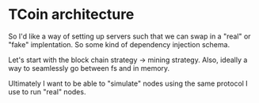 # TCoin architecture

So I'd like a way of setting up servers such that we can swap in a "real" or "fake"
implentation. So some kind of dependency injection schema.

Let's start with the block chain strategy -> mining strategy. Also, ideally a way to
seamlessly go between fs and in memory.

Ultimately I want to be able to "simulate" nodes using the same protocol I use to run
"real" nodes.
